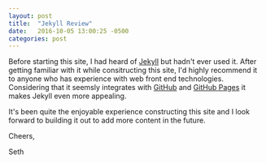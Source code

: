```yaml
---
layout: post
title:  "Jekyll Review"
date:   2016-10-05 13:00:25 -0500
categories: post
---
```


Before starting this site, I had heard of [Jekyll](https://www.jekyllrb.com) but hadn't ever used it. After getting familiar with it while consitructing this site, I'd highly recommend it to anyone who has experience with web front end technologies. Considering that it seemsly integrates with [GitHub](https://www.github.com) and [GitHub Pages](https://pages.github.com) it makes Jekyll even more appealing.

It's been quite the enjoyable experience constructing this site and I look forward to building it out to add more content in the future.

Cheers,

Seth
